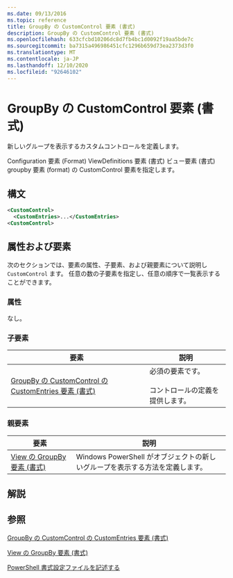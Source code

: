 ```yaml
---
ms.date: 09/13/2016
ms.topic: reference
title: GroupBy の CustomControl 要素 (書式)
description: GroupBy の CustomControl 要素 (書式)
ms.openlocfilehash: 633cfcbd10206dc8d7fb4bc1d0092f19aa5bde7c
ms.sourcegitcommit: ba7315a496986451cfc1296b659d73ea2373d3f0
ms.translationtype: MT
ms.contentlocale: ja-JP
ms.lasthandoff: 12/10/2020
ms.locfileid: "92646102"
---
```

# <a name="customcontrol-element-for-groupby-format"></a>GroupBy の CustomControl 要素 (書式)

新しいグループを表示するカスタムコントロールを定義します。

Configuration 要素 (Format) ViewDefinitions 要素 (書式) ビュー要素 (書式) groupby 要素 (format) の CustomControl 要素を指定します。

## <a name="syntax"></a>構文

```xml
<CustomControl>
  <CustomEntries>...</CustomEntries>
<CustomControl>
```

## <a name="attributes-and-elements"></a>属性および要素

次のセクションでは、要素の属性、子要素、および親要素について説明し `CustomControl` ます。 任意の数の子要素を指定し、任意の順序で一覧表示することができます。

### <a name="attributes"></a>属性

なし。

### <a name="child-elements"></a>子要素

|要素|説明|
|-------------|-----------------|
|[GroupBy の CustomControl の CustomEntries 要素 (書式)](./customentries-element-for-customcontrol-for-groupby-format.md)|必須の要素です。<br /><br /> コントロールの定義を提供します。|

### <a name="parent-elements"></a>親要素

|要素|説明|
|-------------|-----------------|
|[View の GroupBy 要素 (書式)](./groupby-element-for-view-format.md)|Windows PowerShell がオブジェクトの新しいグループを表示する方法を定義します。|

## <a name="remarks"></a>解説

## <a name="see-also"></a>参照

[GroupBy の CustomControl の CustomEntries 要素 (書式)](./customentries-element-for-customcontrol-for-groupby-format.md)

[View の GroupBy 要素 (書式)](./groupby-element-for-view-format.md)

[PowerShell 書式設定ファイルを記述する](./writing-a-powershell-formatting-file.md)
